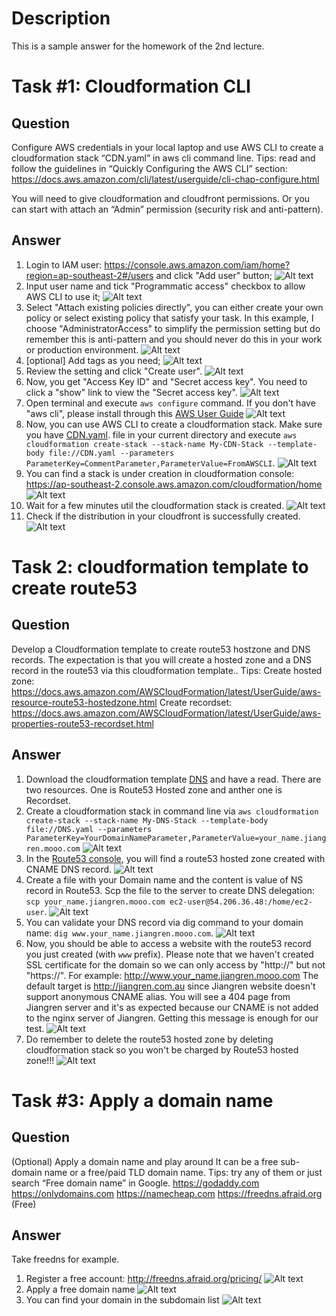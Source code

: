 # Description
This is a sample answer for the homework of the 2nd lecture.

# Task #1: Cloudformation CLI
## Question
Configure AWS credentials in your local laptop and use AWS CLI to create a cloudformation stack “CDN.yaml” in aws cli command line.
Tips: read and follow the guidelines in “Quickly Configuring the AWS CLI” section: https://docs.aws.amazon.com/cli/latest/userguide/cli-chap-configure.html

You will need to give cloudformation and cloudfront permissions. Or you can start with attach an “Admin” permission (security risk and anti-pattern).
## Answer
1. Login to IAM user: https://console.aws.amazon.com/iam/home?region=ap-southeast-2#/users and click "Add user" button;
![Alt text](images/HOMEWORK1.png?raw=true)
2. Input user name and tick "Programmatic access" checkbox to allow AWS CLI to use it;
![Alt text](images/HOMEWORK2.png?raw=true)
3. Select "Attach existing policies directly", you can either create your own policy or select existing policy that satisfy your task. In this example, I choose "AdministratorAccess" to simplify the permission setting but do remember this is anti-pattern and you should never do this in your work or production environment.
![Alt text](images/HOMEWORK3.png?raw=true)
4. [optional] Add tags as you need;
![Alt text](images/HOMEWORK4.png?raw=true)
5. Review the setting and click "Create user".
![Alt text](images/HOMEWORK5.png?raw=true)
6. Now, you get "Access Key ID" and "Secret access key". You need to click a "show" link to view the "Secret access key".
![Alt text](images/HOMEWORK6.png?raw=true)
7. Open terminal and execute `aws configure` command. If you don't have "aws cli", please install through this [AWS User Guide](https://docs.aws.amazon.com/cli/latest/userguide/cli-chap-install.html)
![Alt text](images/HOMEWORK7.png?raw=true)
8. Now, you can use AWS CLI to create a cloudformation stack. Make sure you have [CDN.yaml](https://raw.githubusercontent.com/JiangRenDevOps/DevOpsLectureNotes/master/WK1-ProjectsMotivation/templates/cloudformation/CDN.yaml). file in your current directory and execute `
aws cloudformation create-stack --stack-name My-CDN-Stack --template-body file://CDN.yaml --parameters ParameterKey=CommentParameter,ParameterValue=FromAWSCLI
`.
![Alt text](images/HOMEWORK8.png?raw=true)
9. You can find a stack is under creation in cloudformation console: https://ap-southeast-2.console.aws.amazon.com/cloudformation/home
![Alt text](images/HOMEWORK9.png?raw=true)
10. Wait for a few minutes util the cloudformation stack is created.
![Alt text](images/HOMEWORK10.png?raw=true)
11. Check if the distribution in your cloudfront is successfully created.
![Alt text](images/HOMEWORK11.png?raw=true)

# Task 2: cloudformation template to create route53
## Question
Develop a Cloudformation template to create route53 hostzone and DNS records. The expectation is that you will create a hosted zone and a DNS record in the route53 via this cloudformation template..
Tips:
Create hosted zone: https://docs.aws.amazon.com/AWSCloudFormation/latest/UserGuide/aws-resource-route53-hostedzone.html
Create recordset:
https://docs.aws.amazon.com/AWSCloudFormation/latest/UserGuide/aws-properties-route53-recordset.html

## Answer
1. Download the cloudformation template [DNS](https://raw.githubusercontent.com/JiangRenDevOps/DevOpsLectureNotes/master/WK1-ProjectsMotivation/templates/cloudformation/DNS.yaml) and have a read. There are two resources. One is Route53 Hosted zone and anther one is Recordset.
2. Create a cloudformation stack in command line via `aws cloudformation create-stack --stack-name My-DNS-Stack --template-body file://DNS.yaml --parameters ParameterKey=YourDomainNameParameter,ParameterValue=your_name.jiangren.mooo.com`
![Alt text](images/HOMEWORK12.png?raw=true)
3. In the [Route53 console](https://console.aws.amazon.com/route53/home?region=ap-southeast-2), you will find a route53 hosted zone created with CNAME DNS record.
![Alt text](images/HOMEWORK13.png?raw=true)
4. Create a file with your Domain name and the content is value of NS record in Route53. Scp the file to the server to create DNS delegation: `scp your_name.jiangren.mooo.com ec2-user@54.206.36.48:/home/ec2-user`.
![Alt text](images/HOMEWORK14.png?raw=true)
5. You can validate your DNS record via dig command to your domain name: `dig www.your_name.jiangren.mooo.com`. 
![Alt text](images/HOMEWORK997.png?raw=true)
6. Now, you should be able to access a website with the route53 record you just created (with `www` prefix). Please note that we haven't created SSL certificate for the domain so we can only access by "http://" but not "https://". For example: http://www.your_name.jiangren.mooo.com The default target is http://jiangren.com.au since Jiangren website doesn't support anonymous CNAME alias. You will see a 404 page from Jiangren server and it's as expected because our CNAME is not added to the nginx server of Jiangren. Getting this message is enough for our test.
![Alt text](images/HOMEWORK998.png?raw=true)
7. Do remember to delete the route53 hosted zone by deleting cloudformation stack so you won't be charged by Route53 hosted zone!!!
![Alt text](images/HOMEWORK999.png?raw=true)

# Task #3: Apply a domain name
## Question
(Optional) Apply a domain name and play around
It can be a free sub-domain name or a free/paid TLD domain name.
Tips: try any of them or just search “Free domain name” in Google.
https://godaddy.com
https://onlydomains.com
https://namecheap.com
https://freedns.afraid.org (Free)

## Answer
Take freedns for example. 
1. Register a free account: http://freedns.afraid.org/pricing/
![Alt text](images/HOMEWORK17.png?raw=true)
2. Apply a free domain name
![Alt text](images/HOMEWORK16.png?raw=true)
3. You can find your domain in the subdomain list
![Alt text](images/HOMEWORK15.png?raw=true)
